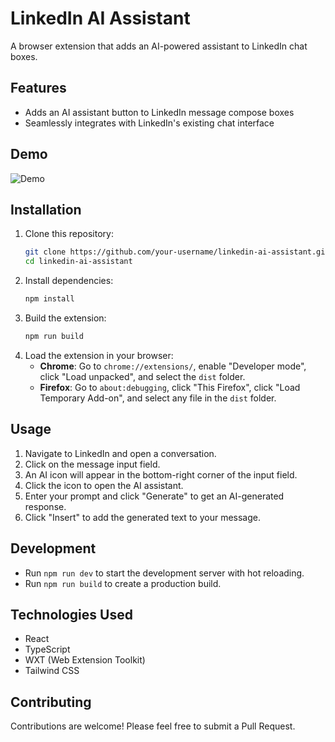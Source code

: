 # LinkedIn AI Assistant

A browser extension that adds an AI-powered assistant to LinkedIn chat boxes.

## Features

- Adds an AI assistant button to LinkedIn message compose boxes
- Seamlessly integrates with LinkedIn's existing chat interface

## Demo

![Demo](https://github.com/user-attachments/assets/faf3dd91-62c2-4454-895a-3723f62a9634)

## Installation

1. Clone this repository:
   ```bash
   git clone https://github.com/your-username/linkedin-ai-assistant.git
   cd linkedin-ai-assistant
   ```
2. Install dependencies:
   ```bash
   npm install
   ```
3. Build the extension:
   ```bash
   npm run build
   ```
4. Load the extension in your browser:
   - **Chrome**: Go to `chrome://extensions/`, enable "Developer mode", click "Load unpacked", and select the `dist` folder.
   - **Firefox**: Go to `about:debugging`, click "This Firefox", click "Load Temporary Add-on", and select any file in the `dist` folder.

## Usage

1. Navigate to LinkedIn and open a conversation.
2. Click on the message input field.
3. An AI icon will appear in the bottom-right corner of the input field.
4. Click the icon to open the AI assistant.
5. Enter your prompt and click "Generate" to get an AI-generated response.
6. Click "Insert" to add the generated text to your message.

## Development

- Run `npm run dev` to start the development server with hot reloading.
- Run `npm run build` to create a production build.

## Technologies Used

- React
- TypeScript
- WXT (Web Extension Toolkit)
- Tailwind CSS

## Contributing

Contributions are welcome! Please feel free to submit a Pull Request.
